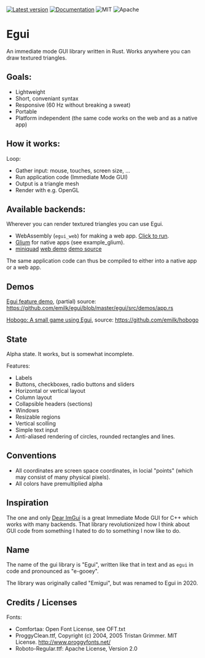 [![Latest version](https://img.shields.io/crates/v/egui.svg)](https://crates.io/crates/egui)
[![Documentation](https://docs.rs/egui/badge.svg)](https://docs.rs/egui)
![MIT](https://img.shields.io/badge/license-MIT-blue.svg)
![Apache](https://img.shields.io/badge/license-Apache-blue.svg)

# Egui
An immediate mode GUI library written in Rust. Works anywhere you can draw textured triangles.

## Goals:
* Lightweight
* Short, conveniant syntax
* Responsive (60 Hz without breaking a sweat)
* Portable
* Platform independent (the same code works on the web and as a native app)

## How it works:
Loop:
* Gather input: mouse, touches, screen size, ...
* Run application code (Immediate Mode GUI)
* Output is a triangle mesh
* Render with e.g. OpenGL

## Available backends:
Wherever you can render textured triangles you can use Egui.

* WebAssembly (`egui_web`) for making a web app. [Click to run](https://emilk.github.io/egui/index.html).
* [Glium](https://github.com/glium/glium) for native apps (see example_glium).
* [miniquad](https://github.com/not-fl3/emigui-miniquad) [web demo](https://not-fl3.github.io/miniquad-samples/emigui.html) [demo source](https://github.com/not-fl3/good-web-game/blob/master/examples/emigui.rs)

The same application code can thus be compiled to either into a native app or a web app.

## Demos
[Egui feature demo](https://emilk.github.io/egui/index.html), (partial) source: https://github.com/emilk/egui/blob/master/egui/src/demos/app.rs

[Hobogo: A small game using Egui](https://emilk.github.io/hobogo/index.html), source: https://github.com/emilk/hobogo

## State
Alpha state. It works, but is somewhat incomplete.

Features:

* Labels
* Buttons, checkboxes, radio buttons and sliders
* Horizontal or vertical layout
* Column layout
* Collapsible headers (sections)
* Windows
* Resizable regions
* Vertical scolling
* Simple text input
* Anti-aliased rendering of circles, rounded rectangles and lines.

## Conventions
* All coordinates are screen space coordinates, in locial "points" (which may consist of many physical pixels).
* All colors have premultiplied alpha

## Inspiration
The one and only [Dear ImGui](https://github.com/ocornut/imgui) is a great Immediate Mode GUI for C++ which works with many backends. That library revolutionized how I think about GUI code from something I hated to do to something I now like to do.

## Name
The name of the gui library is "Egui", written like that in text and as `egui` in code and pronounced as "e-gooey".

The library was originally called "Emigui", but was renamed to Egui in 2020.

## Credits / Licenses
Fonts:
* Comfortaa: Open Font License, see OFT.txt
* ProggyClean.ttf, Copyright (c) 2004, 2005 Tristan Grimmer. MIT License. http://www.proggyfonts.net/
* Roboto-Regular.ttf: Apache License, Version 2.0
